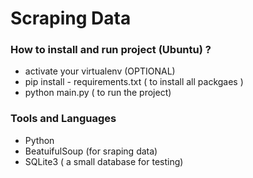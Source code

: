 # Scraping Data 

### How to install and run project (Ubuntu) ?

- activate your virtualenv (OPTIONAL)
- pip install - requirements.txt ( to install all packgaes )
- python main.py ( to run the project)

### Tools and Languages 

- Python
- BeatuifulSoup (for sraping data)
- SQLite3 ( a small database for testing)
